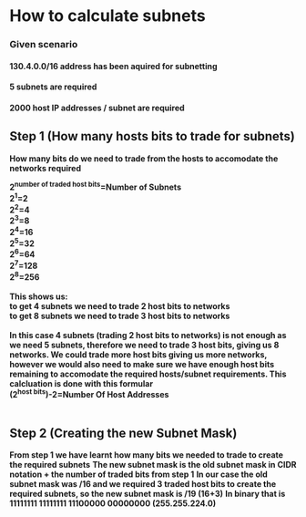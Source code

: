 # How to calculate subnets 
### Given scenario

#### 130.4.0.0/16 address has been aquired for subnetting
#### 5 subnets are required
#### 2000 host IP addresses / subnet are required

## Step 1 (How many hosts bits to trade for subnets)

**How many bits do we need to trade from the hosts to accomodate the networks required**

**2<sup>number of traded host bits</sup>=Number of Subnets**<br>
**2<sup>1</sup>=2**<br>
**2<sup>2</sup>=4**<br>
**2<sup>3</sup>=8**<br>
**2<sup>4</sup>=16**<br>
**2<sup>5</sup>=32**<br>
**2<sup>6</sup>=64**<br>
**2<sup>7</sup>=128**<br>
**2<sup>8</sup>=256**<br><br>
**This shows us:**<br>
**to get 4 subnets we need to trade 2 host bits to networks**<br> 
**to get 8 subnets we need to trade 3 host bits to networks**<br><br> 
**In this case 4 subnets (trading 2 host bits to networks) is not enough as we need 5 subnets, therefore we need to trade 3 host bits, giving us 8 networks. We could trade more host bits giving us more networks, however we would also need to make sure we have enough host bits remaining to accomodate the required hosts/subnet requirements. This calcluation is done with this formular**<br>
**(2<sup>host bits</sup>)-2=Number Of Host Addresses**<br><br> 
## Step 2 (Creating the new Subnet Mask)
**From step 1 we have learnt how many bits we needed to trade to create the required subnets**
**The new subnet mask is the old subnet mask in CIDR notation + the number of traded bits from step 1**
**In our case the old subnet mask was /16 and we required 3 traded host bits to create the required subnets, so the new subnet mask is /19 (16+3)**
**In binary that is 11111111 11111111 11100000 00000000 (255.255.224.0)**
